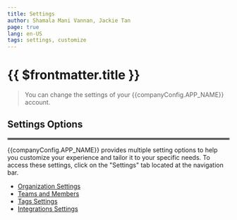 ```yaml
---
title: Settings
author: Shamala Mani Vannan, Jackie Tan
page: true
lang: en-US
tags: settings, customize
---
```


<script setup>
import { companyConfig } from '../../../config/companyConfig.js'
</script>

<ClientOnly>

<h1> {{ $frontmatter.title }} </h1>

<blockquote>
    <p>You can change the settings of your {{companyConfig.APP_NAME}} account.</p>
</blockquote>

<h2>Settings Options</h2>

<hr style="border:2px solid gray" />

{{companyConfig.APP_NAME}} provides multiple setting options to help you customize your experience and tailor it to your specific needs. To access these settings, click on the "Settings" tab located at the navigation bar.

<ul>
    <li><a href="./Organization">Organization Settings</a></li>
    <li><a href="./Members-and-Teams">Teams and Members</a></li>
    <li><a href="./Tags">Tags Settings</a></li>
    <li><a href="./Integrations-Settings/">Integrations Settings</a></li>
</ul>

</ClientOnly>
